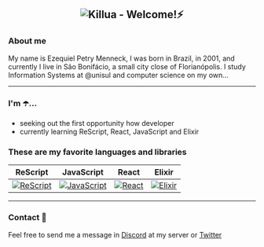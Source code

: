 <h2 align="center"><img alt="Killua" src="https://i.ibb.co/J2WtZZ3/2382786932-removebg-preview-removebg-preview.png" /> - Welcome!⚡</h2>

### About me

My name is Ezequiel Petry Menneck, I was born in Brazil, in 2001, and currently I live in São Bonifácio, a small city close of Florianópolis. I study Information Systems at @unisul and computer science on my own...

***

### I'm ☂️...

- seeking out the first opportunity how developer
- currently learning ReScript, React, JavaScript and Elixir

### These are my favorite languages and libraries

|              ReScript             |            JavaScript            |             React            |            Elixir            |
|:--------------------------:|:--------------------------:|:--------------------------:|:--------------------------:|
| <a href="https://rescript-lang.org"><img alt="ReScript" src="https://i.ibb.co/3fj5rKg/rescript-brandmark.png"></a> | <a href="https://www.javascript.com"><img alt="JavaScript" src="https://i.ibb.co/sFh4Nb8/download-1.png"></a> | <a href="https://pt-br.reactjs.org"><img alt="React" src="https://i.ibb.co/ZSqrmNt/logo-react-icon.png"></a> | <a href="https://elixir-lang.org/"><img alt="Elixir" src="https://www.vectorlogo.zone/logos/elixir-lang/elixir-lang-icon.svg"></a> |

***

### Contact 💬

Feel free to send me a message in [Discord](https://discord.gg/R6Qaabq5) at my server or [Twitter](https://twitter.com/_menneck)
